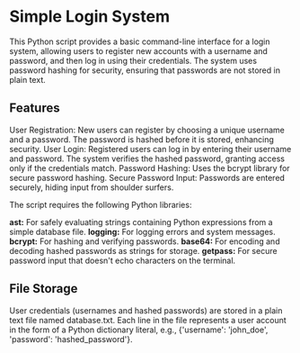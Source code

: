 # Simple Login System

This Python script provides a basic command-line interface for a login system, allowing users to register new accounts with a username and password, and then log in using their credentials. The system uses password hashing for security, ensuring that passwords are not stored in plain text.

## Features
User Registration: New users can register by choosing a unique username and a password. The password is hashed before it is stored, enhancing security.
User Login: Registered users can log in by entering their username and password. The system verifies the hashed password, granting access only if the credentials match.
Password Hashing: Uses the bcrypt library for secure password hashing.
Secure Password Input: Passwords are entered securely, hiding input from shoulder surfers.


The script requires the following Python libraries:

**ast:** For safely evaluating strings containing Python expressions from a simple database file.
**logging:** For logging errors and system messages.
**bcrypt:** For hashing and verifying passwords.
**base64:** For encoding and decoding hashed passwords as strings for storage.
**getpass:** For secure password input that doesn't echo characters on the terminal.


## File Storage
User credentials (usernames and hashed passwords) are stored in a plain text file named database.txt. 
Each line in the file represents a user account in the form of a Python dictionary literal, e.g., {'username': 'john_doe', 'password': 'hashed_password'}.
